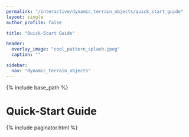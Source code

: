 ```yaml
---
permalink: "/interactive/dynamic_terrain_objects/quick_start_guide"
layout: single
author_profile: false

title: "Quick-Start Guide"

header:
  overlay_image: "cool_pattern_splash.jpeg"
  caption: ""

sidebar:
  nav: "dynamic_terrain_objects"
---
```


{% include base_path %}

# Quick-Start Guide

{% include paginator.html %}
